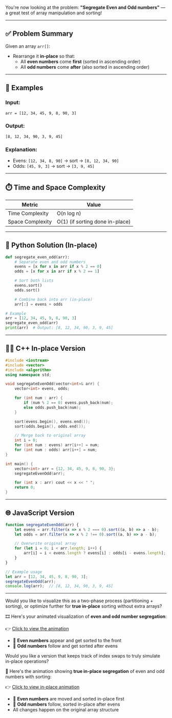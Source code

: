 You're now looking at the problem: **"Segregate Even and Odd numbers"** — a great test of array manipulation and sorting!

---

## ✅ Problem Summary

Given an array `arr[]`:

- Rearrange it **in-place** so that:
  - All **even numbers** come **first** (sorted in ascending order)
  - All **odd numbers** come **after** (also sorted in ascending order)

---

## 🧪 Examples

### Input:
```
arr = [12, 34, 45, 9, 8, 90, 3]
```
### Output:
```
[8, 12, 34, 90, 3, 9, 45]
```

### Explanation:
- Evens: `[12, 34, 8, 90]` → sort → `[8, 12, 34, 90]`
- Odds: `[45, 9, 3]` → sort → `[3, 9, 45]`

---

## ⏱️ Time and Space Complexity

| Metric             | Value       |
|--------------------|-------------|
| Time Complexity     | O(n log n)  |
| Space Complexity    | O(1) (if sorting done in-place) |

---

## 🐍 Python Solution (In-place)

```python
def segregate_even_odd(arr):
    # Separate even and odd numbers
    evens = [x for x in arr if x % 2 == 0]
    odds = [x for x in arr if x % 2 == 1]

    # Sort both lists
    evens.sort()
    odds.sort()

    # Combine back into arr (in-place)
    arr[:] = evens + odds

# Example
arr = [12, 34, 45, 9, 8, 90, 3]
segregate_even_odd(arr)
print(arr)  # Output: [8, 12, 34, 90, 3, 9, 45]
```

---

## 🧑‍💻 C++ In-place Version

```cpp
#include <iostream>
#include <vector>
#include <algorithm>
using namespace std;

void segregateEvenOdd(vector<int>& arr) {
    vector<int> evens, odds;

    for (int num : arr) {
        if (num % 2 == 0) evens.push_back(num);
        else odds.push_back(num);
    }

    sort(evens.begin(), evens.end());
    sort(odds.begin(), odds.end());

    // Merge back to original array
    int i = 0;
    for (int num : evens) arr[i++] = num;
    for (int num : odds) arr[i++] = num;
}

int main() {
    vector<int> arr = {12, 34, 45, 9, 8, 90, 3};
    segregateEvenOdd(arr);

    for (int x : arr) cout << x << " ";
    return 0;
}
```

---

## 🌐 JavaScript Version

```javascript
function segregateEvenOdd(arr) {
    let evens = arr.filter(x => x % 2 === 0).sort((a, b) => a - b);
    let odds = arr.filter(x => x % 2 !== 0).sort((a, b) => a - b);

    // Overwrite original array
    for (let i = 0; i < arr.length; i++) {
        arr[i] = i < evens.length ? evens[i] : odds[i - evens.length];
    }
}

// Example usage
let arr = [12, 34, 45, 9, 8, 90, 3];
segregateEvenOdd(arr);
console.log(arr);  // [8, 12, 34, 90, 3, 9, 45]
```

---

Would you like to visualize this as a two-phase process (partitioning + sorting), or optimize further for **true in-place** sorting without extra arrays?

🎞️ Here's your animated visualization of **even and odd number segregation**:

👉 [Click to view the animation](even_odd_segregation.gif)

- 🔵 **Even numbers** appear and get sorted to the front
- 🔴 **Odd numbers** follow and get sorted after evens

Would you like a version that keeps track of index swaps to truly simulate in-place operations?

🎉 Here's the animation showing **true in-place segregation** of even and odd numbers with sorting:

👉 [Click to view in-place animation](sandbox:/mnt/data/even_odd_inplace.gif)

- 🔵 **Even numbers** are moved and sorted in-place first  
- 🔴 **Odd numbers** follow, sorted in-place after evens  
- All changes happen on the original array structure
